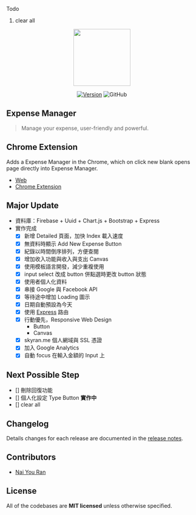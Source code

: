 Todo

1. clear all

<p align="center"><a href="#" target="_blank"><img width="150" src="https://github.com/skyran1278/expense-manager/tree/master/icons/playstore/icon.png"></a></p>
<p align="center">
  <a href="#"><img src="https://img.shields.io/github/release/skyran1278/expense-manager" alt="Version"></a>
  <img alt="GitHub" src="https://img.shields.io/github/license/skyran1278/expense-manager">
</p>

## Expense Manager

> Manage your expense, user-friendly and powerful.

## Chrome Extension

Adds a Expense Manager in the Chrome, which on click new blank opens page directly into Expense Manager.

- [Web](https://u-ran.com)
- [Chrome Extension](https://goo.gl/YPmDnM)

## Major Update

- 資料庫：Firebase + Uuid + Chart.js + Bootstrap + Express
- 實作完成
  - [x] 新增 Detailed 頁面，加快 Index 載入速度
  - [x] 無資料時顯示 Add New Expense Button
  - [x] 紀錄以時間倒序排列，方便查閱
  - [x] 增加收入功能與收入與支出 Canvas
  - [x] 使用模板語言開發，減少重複使用
  - [x] input select 改成 button 併點選時更改 button 狀態
  - [x] 使用者個人化資料
  - [x] 串接 Google 與 Facebook API
  - [x] 等待途中增加 Loading 圖示
  - [x] 日期自動預設為今天
  - [x] 使用 [Express](http://expressjs.com/zh-tw/) 路由
  - [x] 行動優先，Responsive Web Design
    - Button
    - Canvas
  - [x] skyran.me 個人網域與 SSL 憑證
  - [x] 加入 Google Analytics
  - [x] 自動 focus 在輸入金額的 Input 上

## Next Possible Step

- [] 刪除回復功能
- [] 個人化設定 Type Button **實作中**
- [] clear all

## Changelog

Details changes for each release are documented in the [release notes](https://github.com/skyran1278/20170324_ExpenseManager/releases).

## Contributors

- [Nai You Ran](https://github.com/skyran1278)

## License

All of the codebases are **MIT licensed** unless otherwise specified.

